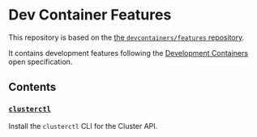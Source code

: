 # Dev Container Features

This repository is based on the
[the `devcontainers/features` repository](https://github.com/devcontainers/features).

It contains development features following the [Development Containers](https://containers.dev/) open specification.

## Contents

### [`clusterctl`](src/clusterctl/README.md)

Install the `clusterctl` CLI for the Cluster API.
